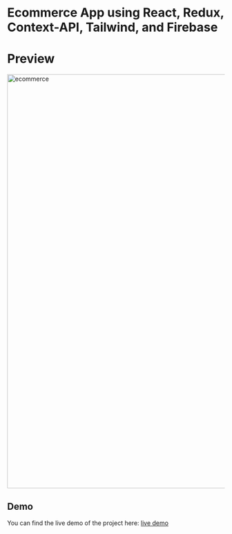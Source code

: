# Ecommerce App using React, Redux, Context-API, Tailwind, and Firebase

# Preview
<img width="960" alt="ecommerce" src="https://user-images.githubusercontent.com/47330228/180079897-55b46efc-889b-43a6-812d-e12b91a0f0d4.png">

## Demo
You can find the live demo of the project here: [live demo](https://ecom-merce.vercel.app)

